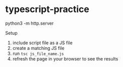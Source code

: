 # typescript-practice
python3 -m http.server

Setup
1. include script file as a JS file
2. create a matching JS file 
3. run `tsc js_file_name.js`
4. refresh the page in your browser to see the results